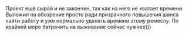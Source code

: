 Проект ещё сырой и не закончен, так как на него не хватает времени. Выложил на обозрение просто ради призрачного повышения шанса найти работу и уже нормально 
уделять времени этому ремеслу. По крайней мере батрачить на выживание сейчас нужнее)))
